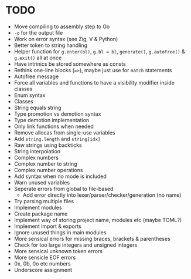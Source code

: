 # TODO
- Move compiling to assembly step to Go
- `-o` for the output file
- Work on error syntax (see Zig, V & Python)
- Better token to string handling
- Helper function for `g.enter(bl)`, `g.bl = bl`, `generate()`, `g.autoFree()` & `g.exit()` all at once
- Have intrinics be stored somewhere as consts
- Rethink one-line blocks (`=>`), maybe just use for `match` statements
- Autofree message
- Force all variables and functions to have a visibility modifier inside classes
- Enum syntax
- Classes
- String equals string
- Type promotion vs demotion syntax
- Type demotion implementation
- Only link functions when needed
- Remove allocas from single-use variables
- Add `string.length` and `string[idx]`
- Raw strings using backticks
- String interpolation
- Complex numbers
- Complex number to string
- Complex number operations
- Add syntax when no mode is included
- Warn unused variables
- Seperate errors from global to file-based
    - Add error directly into lexer/parser/checker/generation (no name)
- Try parsing multiple files
- Implement modules
- Create package name
- Implement way of storing project name, modules etc (maybe TOML?)
- Implement import & exports
- Ignore unused things in main modules
- More sensical errors for missing braces, brackets & parentheses
- Check for too large integers and unsigned integers
- More sensical unknown token errors
- More sensicle EOF errors
- 0x, 0b, 0o etc numbers
- Underscore assignment